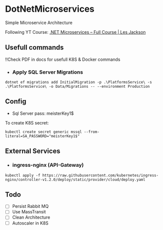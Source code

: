 # DotNetMicroservices

Simple Microservice Architecture

Following YT Course: [.NET Microservices – Full Course | Les Jackson](https://www.youtube.com/watch?v=DgVjEo3OGBI&t=3874s&ab_channel=LesJackson)

## Usefull commands

!!Check PDF in docs for usefull K8S & Docker commands

- ### Apply SQL Server Migrations

```
dotnet ef migrations add InitialMigration -p .\PlatformsService\ -s .\PlatformsService\ -o Data/Migrations -- --environment Production
```

## Config

- Sql Server pass: meisterKey1$

To create K8S secret:

```
kubectl create secret generic mssql --from-literal=SA_PASSWORD="meisterKey1$"
```

## External Services

- ### ingress-nginx (API-Gateway)

```
kubectl apply -f https://raw.githubusercontent.com/kubernetes/ingress-nginx/controller-v1.2.0/deploy/static/provider/cloud/deploy.yaml
```

## Todo

- [ ] Persist Rabbit MQ
- [ ] Use MassTransit
- [ ] Clean Architecture
- [ ] Autoscaler in K8S
